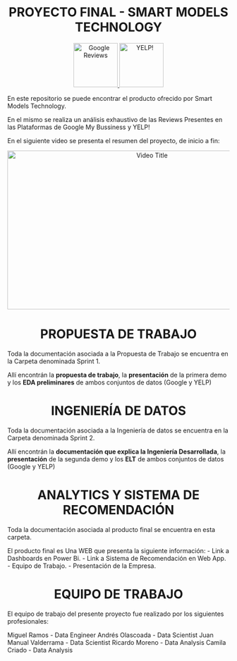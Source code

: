 
<h1 align="center"> PROYECTO FINAL  - SMART MODELS TECHNOLOGY </h1>

<p align="center">
  <a href="https://www.google.com">
    <img src="https://assets-global.website-files.com/602cf6148109ccfeb1d80c49/60d4509851d12743d030a9eb_5c11336dd43b9272273fb4ce_Google-Reviews.jpeg" width="100" alt="Google Reviews"/>
  </a>
  <a href="https://www.yelp.com">
    <img src="https://andesandassociates.com/wp-content/uploads/2019/04/Yelp.png" width="100" alt="YELP!"/>
  </a>
</p>

En este repositorio se puede encontrar el producto ofrecido por Smart Models Technology. 

En el mismo se realiza un análisis exhaustivo de las Reviews Presentes en las Plataformas de Google My Bussiness y YELP!




En el siguiente video se presenta el resumen del proyecto, de inicio a fin: 

<p align="center">
  <a href="https://www.youtube.com/watch?v=aUg0z6dV55Q">
    <img src="https://img.youtube.com/vi/aUg0z6dV55Q/0.jpg" alt="Video Title" width="640" height="360" />
  </a>
</p>


<h1 align="center"> PROPUESTA DE TRABAJO </h1>

Toda la documentación asociada a la Propuesta de Trabajo se encuentra en la Carpeta denominada Sprint 1. 

Allí encontrán la **propuesta de trabajo**, la **presentación** de la primera demo y los **EDA preliminares** de ambos conjuntos de datos (Google y YELP)


<h1 align="center"> INGENIERÍA DE DATOS </h1>

Toda la documentación asociada a la Ingeniería de datos se encuentra en la Carpeta denominada Sprint 2.  

Allí encontrán la **documentación que explica la Ingeniería Desarrollada**, la **presentación** de la segunda demo y los **ELT** de ambos conjuntos de datos (Google y YELP)



<h1 align="center"> ANALYTICS Y SISTEMA DE RECOMENDACIÓN </h1>

Toda la documentación asociada al producto final se encuentra en esta carpeta. 

El producto final es Una WEB que presenta la siguiente información: 
                                                            - Link a Dashboards en Power Bi. 
                                                            - Link a Sistema de Recomendación en Web App. 
                                                            - Equipo de Trabajo. 
                                                            - Presentación de la Empresa. 


<h1 align="center"> EQUIPO DE TRABAJO </h1>

El equipo de trabajo del presente proyecto fue realizado por los siguientes profesionales:

Miguel Ramos - Data Engineer
Andrés Olascoada - Data Scientist
Juan Manual Valderrama - Data Scientist
Ricardo Moreno - Data Analysis
Camila Criado  - Data Analysis
                                                  

